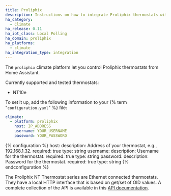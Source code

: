 ```yaml
---
title: Proliphix
description: Instructions on how to integrate Proliphix thermostats within Home Assistant.
ha_category:
  - Climate
ha_release: 0.11
ha_iot_class: Local Polling
ha_domain: proliphix
ha_platforms:
  - climate
ha_integration_type: integration
---
```


The `proliphix` climate platform let you control Proliphix thermostats from Home Assistant.

Currently supported and tested thermostats:

- NT10e

To set it up, add the following information to your {% term "`configuration.yaml`" %} file:

```yaml
climate:
  - platform: proliphix
    host: IP_ADDRESS
    username: YOUR_USERNAME
    password: YOUR_PASSWORD
```

{% configuration %}
host:
  description: Address of your thermostat, e.g., 192.168.1.32.
  required: true
  type: string
username:
  description: Username for the thermostat.
  required: true
  type: string
password:
  description: Password for the thermostat.
  required: true
  type: string
{% endconfiguration %}

The Proliphix NT Thermostat series are Ethernet connected thermostats. They have a local HTTP interface that is based on get/set
of OID values. A complete collection of the API is available in this [API documentation](https://github.com/sdague/thermostat.rb/blob/master/docs/PDP_API_R1_11.pdf).
